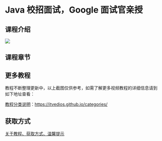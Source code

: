 # Java 校招面试，Google 面试官亲授

## 课程介绍

![](http://oqn6ggw87.bkt.clouddn.com/.png)

<!--more-->

## 课程章节

## 更多教程

教程不断整理更新中，以上截图仅供参考，如需了解更多视频教程的详细信息请到如下地址查看：

[教程分类说明](https://itvedios.github.io/categories/)：<https://itvedios.github.io/categories/>

## 获取方式

[关于教程、获取方式、温馨提示](https://itvedios.github.io/about/)
